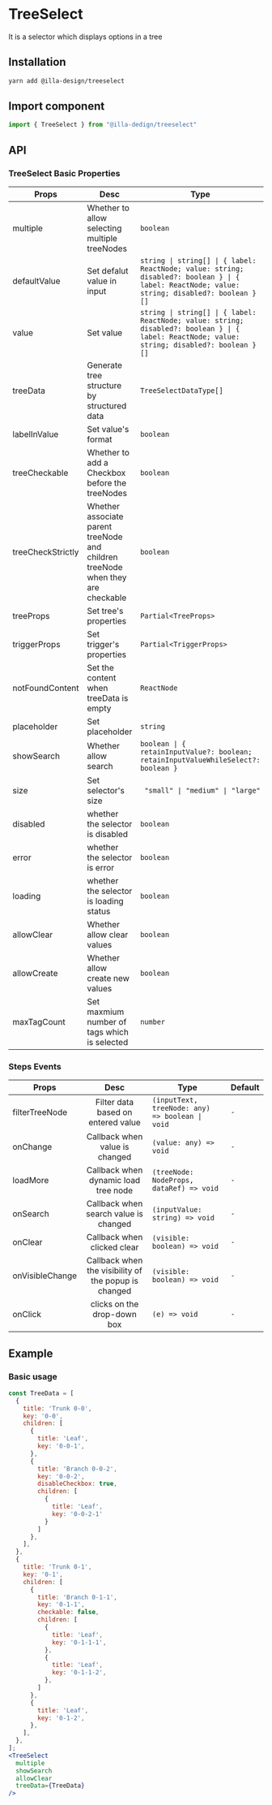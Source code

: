 # TreeSelect

It is a selector which displays options in a tree

## Installation

```bash
yarn add @illa-design/treeselect
```

## Import component

```jsx
import { TreeSelect } from "@illa-dedign/treeselect"
```

## API

### TreeSelect Basic Properties

| Props             | Desc                                                         | Type                                                         | Default  |
| ----------------- | ------------------------------------------------------------ | ------------------------------------------------------------ | -------- |
| multiple          | Whether to allow selecting multiple treeNodes                | `boolean`                                                    | `-`      |
| defaultValue      | Set defalut value in input                                   | `string \| string[] \| { label: ReactNode; value: string; disabled?: boolean } \| { label: ReactNode; value: string; disabled?: boolean }[]` | `-`      |
| value             | Set value                                                    | `string \| string[] \| { label: ReactNode; value: string; disabled?: boolean } \| { label: ReactNode; value: string; disabled?: boolean }[]` | `-`      |
| treeData          | Generate tree structure by structured data                   | `TreeSelectDataType[]`                                       | `-`      |
| labelInValue      | Set value's format                                           | `boolean`                                                    | `-`      |
| treeCheckable     | Whether to add a Checkbox before the treeNodes               | `boolean`                                                    | `-`      |
| treeCheckStrictly | Whether associate parent treeNode and children treeNode when they are checkable | `boolean`                                                    | `-`      |
| treeProps         | Set tree's properties                                        | `Partial<TreeProps>`                                         | `-`      |
| triggerProps      | Set trigger's properties                                     | `Partial<TriggerProps>`                                      | `-`      |
| notFoundContent   | Set the content when treeData is empty                       | `ReactNode`                                                  | `-`      |
| placeholder       | Set placeholder                                              | `string`                                                     | `-`      |
| showSearch        | Whether allow search                                         | `boolean \| { retainInputValue?: boolean; retainInputValueWhileSelect?: boolean }` | `-`      |
| size              | Set selector's size                                          | ` "small" \| "medium" \| "large"`                            | `medium` |
| disabled          | whether the selector is disabled                             | `boolean`                                                    | `-`      |
| error             | whether the selector is error                                | `boolean`                                                    | `-`      |
| loading           | whether the selector is loading status                       | `boolean`                                                    | `-`      |
| allowClear        | Whether allow clear values                                   | `boolean`                                                    | `-`      |
| allowCreate       | Whether allow create new values                              | `boolean`                                                    | `-`      |
| maxTagCount       | Set maxmium number of tags which is selected                 | `number`                                                     | `-`      |

### Steps Events

| Props           |                         Desc                         | Type                                            | Default |
| --------------- | :--------------------------------------------------: | ----------------------------------------------- | ------- |
| filterTreeNode  |          Filter data based on entered value          | `(inputText, treeNode: any) => boolean \| void` | `-`     |
| onChange        |            Callback when value is changed            | `(value: any) => void`                          | `-`     |
| loadMore        |         Callback when dynamic load tree node         | `(treeNode: NodeProps, dataRef) => void`        | `-`     |
| onSearch        |        Callback when search value is changed         | `(inputValue: string) => void`                  | `-`     |
| onClear         |             Callback when clicked clear              | `(visible: boolean) => void`                    | `-`     |
| onVisibleChange | Callback when the visibility of the popup is changed | `(visible: boolean) => void`                    | `-`     |
| onClick         |             clicks on the drop-down box              | `(e) => void`                                   | `-`     |

## Example

### Basic usage

```jsx
const TreeData = [
  {
    title: 'Trunk 0-0',
    key: '0-0',
    children: [
      {
        title: 'Leaf',
        key: '0-0-1',
      },
      {
        title: 'Branch 0-0-2',
        key: '0-0-2',
        disableCheckbox: true,
        children: [
          {
            title: 'Leaf',
            key: '0-0-2-1'
          }
        ]
      },
    ],
  },
  {
    title: 'Trunk 0-1',
    key: '0-1',
    children: [
      {
        title: 'Branch 0-1-1',
        key: '0-1-1',
        checkable: false,
        children: [
          {
            title: 'Leaf',
            key: '0-1-1-1',
          },
          {
            title: 'Leaf',
            key: '0-1-1-2',
          },
        ]
      },
      {
        title: 'Leaf',
        key: '0-1-2',
      },
    ],
  },
];
<TreeSelect
  multiple
  showSearch
  allowClear
  treeData={TreeData}
/>
```
